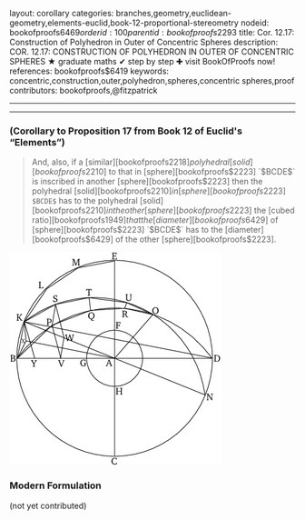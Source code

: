 layout: corollary
categories: branches,geometry,euclidean-geometry,elements-euclid,book-12-proportional-stereometry
nodeid: bookofproofs$6469
orderid: 100
parentid: bookofproofs$2293
title: Cor. 12.17: Construction of Polyhedron in Outer of Concentric Spheres
description: COR. 12.17: CONSTRUCTION OF POLYHEDRON IN OUTER OF CONCENTRIC SPHERES &#9733; graduate maths &#10004; step by step &#10010; visit BookOfProofs now!
references: bookofproofs$6419
keywords: concentric,construction,outer,polyhedron,spheres,concentric spheres,proof
contributors: bookofproofs,@fitzpatrick


---


---

### (Corollary to Proposition 17 from Book 12 of Euclid's “Elements”)

> And, also, if a [similar][bookofproofs$2218] polyhedral [solid][bookofproofs$2210] to that in [sphere][bookofproofs$2223] `$BCDE$` is inscribed in another [sphere][bookofproofs$2223] then the polyhedral [solid][bookofproofs$2210] in [sphere][bookofproofs$2223] `$BCDE$` has to the polyhedral [solid][bookofproofs$2210] in the other [sphere][bookofproofs$2223] the [cubed ratio][bookofproofs$1949] that the [diameter][bookofproofs$6429] of [sphere][bookofproofs$2223] `$BCDE$` has to the [diameter][bookofproofs$6429] of the other [sphere][bookofproofs$2223].

![fig17e](https://github.com/bookofproofs/bookofproofs.github.io/blob/main/_sources/_assets/images/euclid/Book12/fig17e.png?raw=true)


### Modern Formulation

(not yet contributed)
